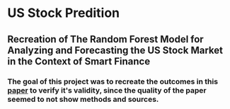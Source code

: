 # US Stock Predition
## Recreation of The Random Forest Model for Analyzing and Forecasting the US Stock Market in the Context of Smart Finance
### The goal of this project was to recreate the outcomes in this [paper](https://arxiv.org/pdf/2402.17194) to verify it's validity, since the quality of the paper seemed to not show methods and sources.
